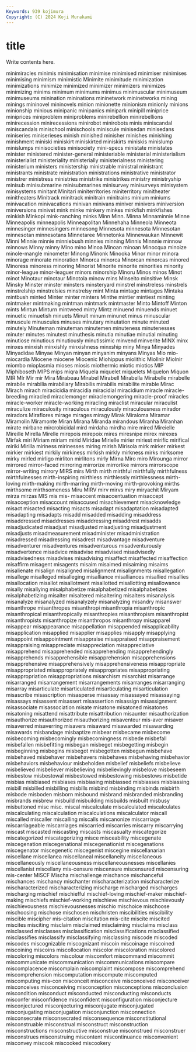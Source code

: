 ```yaml
---
Keywords: 939 kojimura
Copyright: (C) 2024 Koji Murakami
---
```


# title

Write contents here.



 minimiracles minimis minimisation minimise minimised minimiser
minimises minimising minimism minimistic Minimite minimitude minimization minimizations minimize minimized
minimizer minimizers minimizes minimizing minims minimum minimums minimus minimuscular minimuseum
minimuseums minination mininations mininetwork mininetworks mining minings mininovel mininovels minion
minionette minionism minionly minions minionship minious minipanic minipanics minipark minipill
miniprice miniprices miniproblem miniproblems minirebellion minirebellions minirecession minirecessions minirobot minirobots
minis miniscandal miniscandals minischool minischools miniscule minisedan minisedans miniseries miniserieses
minish minished minisher minishes minishing minishment miniski miniskirt miniskirted miniskirts
miniskis minislump minislumps minisocieties minisociety mini-specs ministate ministates minister ministered
minister-general ministeriable ministerial ministerialism ministerialist ministeriality ministerially ministerialness ministering ministerium
ministers ministership ministrable ministral ministrant ministrants ministrate ministration ministrations ministrative
ministrator ministrer ministress ministries ministrike ministrikes ministry ministryship minisub minisubmarine
minisubmarines minisurvey minisurveys minisystem minisystems minitant Minitari miniterritories miniterritory minitheater
minitheaters Minitrack minitrack minitrain minitrains minium miniums minivacation minivacations minivan
minivans miniver minivers miniversion miniversions minivet mink minke minkery minkes
minkfish minkfishes minkish Minkopi mink-ranching minks Minn Minn. Minna Minnaminnie
Minne Minneapolis minneapolis Minneapolitan Minnehaha Minneola Minneota minnesinger minnesingers minnesong
Minnesota minnesota Minnesotan minnesotan minnesotans Minnetaree Minnetonka Minnewaukan Minnewit Minni
Minnie minnie minniebush minnies minning Minnis Minnnie minnow minnows Minny
minny Mino mino Minoa Minoan minoan Minocqua minoize minole-mangle minometer
Minong Minonk Minooka Minor minor minora minorage minorate minoration Minorca
minorca Minorcan minorcas minored Minoress minoress minoring Minorist Minorite minorite
minorities minority minor-league minor-leaguer minors minorship Minoru Minos minos Minot
minot Minotaur minotaur Minotola minow mins Minseito minsitive Minsk Minsky
Minster minster minsters minsteryard minstrel minstreless minstrels minstrelship minstrelsies minstrelsy
mint Minta mintage mintages Mintaka mintbush minted Minter minter minters
Minthe mintier mintiest minting mintmaker mintmaking mintman mintmark mintmaster Minto
Mintoff Minton mints Mintun Minturn mintweed minty Mintz minuend minuends
minuet minuetic minuetish minuets Minuit minum minunet minus minuscular minuscule
minuscules minuses minutary minutation minute minuted minutely Minuteman minuteman minutemen
minuteness minutenesses minuter minutes minutest minuthesis minutia minutiae minutial minuting
minutiose minutious minutiously minutissimic minvend minverite MINX minx minxes minxish
minxishly minxishness minxship miny Minya Minyades Minyadidae Minyae Minyan minyan
minyanim minyans Minyas Mio mio- miocardia Miocene miocene Miocenic Miohippus
miolithic Miollnir Miolnir miombo mioplasmia mioses miosis miothermic miotic miotics
MIP Miphiboseth MIPS mips miqra Miquela miquelet miquelets Miquelon Miquon
MIR MIr Mir mir Mira Mirabeau Mirabel Mirabell Mirabella Mirabelle
mirabelle mirabile mirabilia mirabiliary Mirabilis mirabilis mirabilite mirable Mirac Mirach
mirach miracicidia miracidia miracidial miracidium miracle miracle-breeding miracled miraclemonger miraclemongering
miracle-proof miracles miracle-worker miracle-working miracling miraclist miracular miraculist miraculize miraculosity
miraculous miraculously miraculousness mirador miradors Miraflores mirage mirages miragy Mirak
Miraloma Miramar Miramolin Miramonte Miran Mirana Miranda mirandous Miranha Miranhan
mirate mirbane mircrobicidal mird mirdaha mirdha mire mired Mireielle Mireille
Mirella Mirelle mirepois mirepoix mires miresnipe mirex mirexes Mirfak miri
Miriam miriam mirid Miridae Mirielle mirier miriest mirific mirifical miriki
Mirilla miriness mirinesses miring mirish Mirisola mirk mirker mirkest mirkier
mirkiest mirkily mirkiness mirkish mirkly mirkness mirks mirksome mirky mirled
mirligo mirliton mirlitons mirly Mirna Miro miro Mirounga mirror mirrored
mirror-faced mirroring mirrorize mirrorlike mirrors mirrorscope mirror-writing mirrory MIRS mirs
Mirth mirth mirthful mirthfully mirthfulness mirthfulnesses mirth-inspiring mirthless mirthlessly mirthlessness
mirth-loving mirth-making mirth-marring mirth-moving mirth-provoking mirths mirthsome mirthsomeness Miru MIRV
mirv mirvs miry miryachit Miryam mirza mirzas MIS mis mis-
misaccent misaccentuation misaccept misacception misaccount misaccused misachievement misacknowledge misact misacted
misacting misacts misadapt misadaptation misadapted misadapting misadapts misadd misadded misadding
misaddress misaddressed misaddresses misaddressing misaddrest misadds misadjudicated misadjust misadjusted misadjusting
misadjustment misadjusts misadmeasurement misadminister misadministration misadressed misadressing misadrest misadvantage misadventure
misadventurer misadventures misadventurous misadventurously misadvertence misadvice misadvise misadvised misadvisedly misadvisedness
misadvises misadvising misaffect misaffected misaffection misaffirm misagent misagents misaim misaimed
misaiming misaims misalienate misalign misaligned misalignment misalignments misallegation misallege misalleged
misalleging misalliance misalliances misallied misallies misallocation misallot misallotment misallotted misallotting
misallowance misally misallying misalphabetize misalphabetized misalphabetizes misalphabetizing misalter misaltered misaltering
misalters misanalysis misanalyze misanalyzed misanalyzely misanalyzing misandry misanswer misanthrope misanthropes
misanthropi misanthropia misanthropic misanthropical misanthropically misanthropies misanthropism misanthropist misanthropists misanthropize
misanthropos misanthropy misapparel misappear misappearance misappellation misappended misapplicability misapplication misapplied
misapplier misapplies misapply misapplying misappoint misappointment misappraise misappraised misappraisement misappraising
misappreciate misappreciation misappreciative misapprehend misapprehended misapprehending misapprehendingly misapprehends misapprehensible misapprehension
misapprehensions misapprehensive misapprehensively misapprehensiveness misappropriate misappropriated misappropriately misappropriates misappropriating misappropriation
misappropriations misarchism misarchist misarrange misarranged misarrangement misarrangements misarranges misarranging misarray
misarticulate misarticulated misarticulating misarticulation misascribe misascription misasperse misassay misassayed misassaying
misassays misassent misassert misassertion misassign misassignment misassociate misassociation misate misatone
misatoned misatones misatoning misattend misattribute misattribution misaunter misauthorization misauthorize misauthorized
misauthorizing misaventeur mis-aver misaver misaverred misaverring misavers misaward misawarded misawarding
misawards misbandage misbaptize misbear misbecame misbecome misbecoming misbecomingly misbecomingness misbede
misbefall misbefallen misbefitting misbegan misbeget misbegetting misbegin misbeginning misbegins misbegot
misbegotten misbegun misbehave misbehaved misbehaver misbehavers misbehaves misbehaving misbehavior misbehaviors
misbehaviour misbeholden misbelief misbeliefs misbelieve misbelieved misbeliever misbelieving misbelievingly misbelove
misbeseem misbestow misbestowal misbestowed misbestowing misbestows misbetide misbias misbiased misbiases
misbiasing misbiassed misbiasses misbiassing misbill misbilled misbilling misbills misbind misbinding
misbinds misbirth misbode misboden misborn misbound misbrand misbranded misbranding misbrands
misbrew misbuild misbuilding misbuilds misbuilt misbusy misbuttoned misc misc. miscal
miscalculate miscalculated miscalculates miscalculating miscalculation miscalculations miscalculator miscall miscalled miscaller
miscalling miscalls miscanonize miscarriage miscarriageable miscarriages miscarried miscarries miscarry miscarrying
miscast miscasted miscasting miscasts miscasualty miscategorize miscategorized miscategorizing misce misceability
miscegenate miscegenation miscegenational miscegenationist miscegenations miscegenator miscegenetic miscegenist miscegine miscellanarian
miscellane miscellanea miscellaneal miscellaneity miscellaneous miscellaneously miscellaneousness miscellaneousnesses miscellanies miscellanist
miscellany mis-censure miscensure miscensured miscensuring mis-center MISCF Mischa mischallenge mischance
mischanceful mischances mischancy mischanter mischaracterization mischaracterize mischaracterized mischaracterizing mischarge mischarged
mischarges mischarging mischief mischiefful mischief-loving mischief-maker mischief-making mischiefs mischief-working mischieve
mischievous mischievously mischievousness mischievousnesses mischio mischoice mischoose mischoosing mischose mischosen
mischristen miscibilities miscibility miscible miscipher mis-citation miscitation mis-cite miscite miscited
miscites misciting misclaim misclaimed misclaiming misclaims misclass misclassed misclasses misclassification
misclassifications misclassified misclassifies misclassify misclassifying misclassing miscode miscoded miscodes miscognizable
miscognizant miscoin miscoinage miscoined miscoining miscoins miscollocation miscolor miscoloration miscolored
miscoloring miscolors miscolour miscomfort miscommand miscommit miscommunicate miscommunication miscommunications miscompare
miscomplacence miscomplain miscomplaint miscompose miscomprehend miscomprehension miscomputation miscompute miscomputed miscomputing
mis-con misconceit misconceive misconceived misconceiver misconceives misconceiving misconception misconceptions misconclusion
miscondition misconduct misconducted misconducting misconducts misconfer misconfidence misconfident misconfiguration misconjecture
misconjectured misconjecturing misconjugate misconjugated misconjugating misconjugation misconjunction misconnection misconsecrate misconsecrated
misconsequence misconstitutional misconstruable misconstrual misconstruct misconstruction misconstructions misconstructive misconstrue misconstrued
misconstruer misconstrues misconstruing miscontent miscontinuance misconvenient misconvey miscook miscooked miscookery
